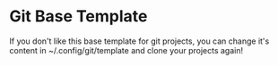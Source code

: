 Git Base Template
=================


If you don't like this base template for git projects, you can change it's
content in ~/.config/git/template and clone your projects again!
